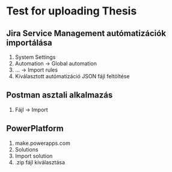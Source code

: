 # Test for uploading Thesis
## Jira Service Management autómatizációk importálása
1. System Settings
2. Automation -> Global automation
3. ... -> Import rules
4. Kiválasztott autómatizáció JSON fájl feltöltése

## Postman asztali alkalmazás
1. Fájl -> Import

## PowerPlatform
1. make.powerapps.com
2. Solutions
3. Import solution
4. .zip fájl kiválasztása
